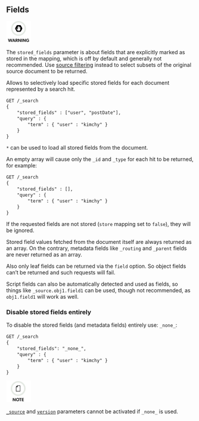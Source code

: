 ## Fields

![Warning](images/icons/warning.png)

The `stored_fields` parameter is about fields that are explicitly marked as stored in the mapping, which is off by default and generally not recommended. Use [source filtering](search-request-source-filtering.html "Source filtering") instead to select subsets of the original source document to be returned.

Allows to selectively load specific stored fields for each document represented by a search hit.
    
    
    GET /_search
    {
        "stored_fields" : ["user", "postDate"],
        "query" : {
            "term" : { "user" : "kimchy" }
        }
    }

`*` can be used to load all stored fields from the document.

An empty array will cause only the `_id` and `_type` for each hit to be returned, for example:
    
    
    GET /_search
    {
        "stored_fields" : [],
        "query" : {
            "term" : { "user" : "kimchy" }
        }
    }

If the requested fields are not stored (`store` mapping set to `false`), they will be ignored.

Stored field values fetched from the document itself are always returned as an array. On the contrary, metadata fields like `_routing` and `_parent` fields are never returned as an array.

Also only leaf fields can be returned via the `field` option. So object fields can’t be returned and such requests will fail.

Script fields can also be automatically detected and used as fields, so things like `_source.obj1.field1` can be used, though not recommended, as `obj1.field1` will work as well.

### Disable stored fields entirely

To disable the stored fields (and metadata fields) entirely use: `_none_`:
    
    
    GET /_search
    {
        "stored_fields": "_none_",
        "query" : {
            "term" : { "user" : "kimchy" }
        }
    }

![Note](images/icons/note.png)

[`_source`](search-request-source-filtering.html "Source filtering") and [`version`](search-request-version.html "Version") parameters cannot be activated if `_none_` is used.
